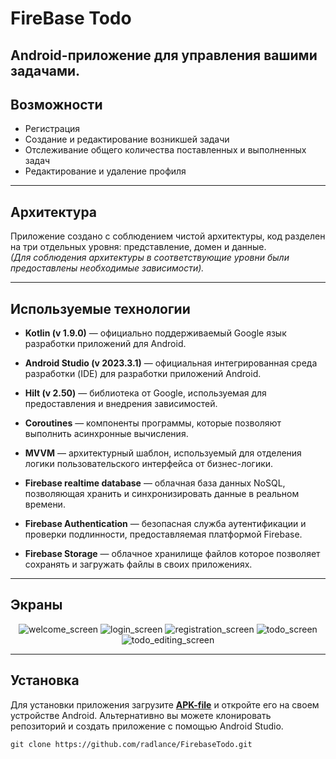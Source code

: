 # FireBase Todo

Android-приложение для управления вашими задачами.
---

## Возможности

+ Регистрация
+ Создание и редактирование возникшей задачи
+ Отслеживание общего количества поставленных и выполненных задач
+ Редактирование и удаление профиля

---

## Архитектура

Приложение создано с соблюдением чистой архитектуры,
код разделен на три отдельных уровня:
представление, домен и данные.   
*(Для соблюдения архитектуры в соответствующие уровни были предоставлены необходимые зависимости).*

---

## Используемые технологии

+ **Kotlin (v 1.9.0)** — официально поддерживаемый Google язык
  разработки приложений для Android.

+ **Android Studio (v 2023.3.1)** — официальная интегрированная среда
  разработки (IDE) для разработки приложений Android.


+ **Hilt (v 2.50)** — библиотека от Google,
  используемая для предоставления и внедрения зависимостей.


+ **Coroutines** — компоненты программы,
  которые позволяют выполнить асинхронные вычисления.


+ **MVVM** — архитектурный шаблон,
  используемый для отделения логики пользовательского интерфейса от
  бизнес-логики.


+ **Firebase realtime database** — облачная база данных NoSQL, позволяющая хранить и синхронизировать данные в реальном времени.


+ **Firebase Authentication** — безопасная служба аутентификации и проверки подлинности, предоставляемая платформой Firebase.


+ **Firebase Storage** — облачное хранилище файлов которое позволяет сохранять и загружать файлы в своих приложениях.

---

## Экраны
<div align="center">

  ![welcome_screen](screenshots/welcome_screen.jpg)
  ![login_screen](screenshots/login_screen.jpg)
  ![registration_screen](screenshots/registration_screen.jpg)
  ![todo_screen](screenshots/todo_screen.jpg)
  ![todo_editing_screen](screenshots/todo_editing_screen.jpg)
</div>


---

## Установка

Для установки приложения загрузите **[APK-file](https://github.com/radlance/FirebaseTodo/raw/master/app/release/app-release.apk)**
и откройте его на своем устройстве Android.
Альтернативно вы можете
клонировать репозиторий и создать приложение с помощью Android Studio.

```
git clone https://github.com/radlance/FirebaseTodo.git
```
